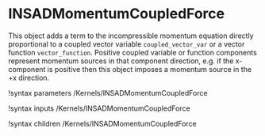 # INSADMomentumCoupledForce

This object adds a term to the incompressible momentum equation directly
proportional to a coupled vector variable `coupled_vector_var` or a vector
function `vector_function`. Positive coupled variable or function components represent
momentum sources in that component direction, e.g. if the x-component is positive then this
object imposes a momentum source in the +x direction.

!syntax parameters /Kernels/INSADMomentumCoupledForce

!syntax inputs /Kernels/INSADMomentumCoupledForce

!syntax children /Kernels/INSADMomentumCoupledForce
